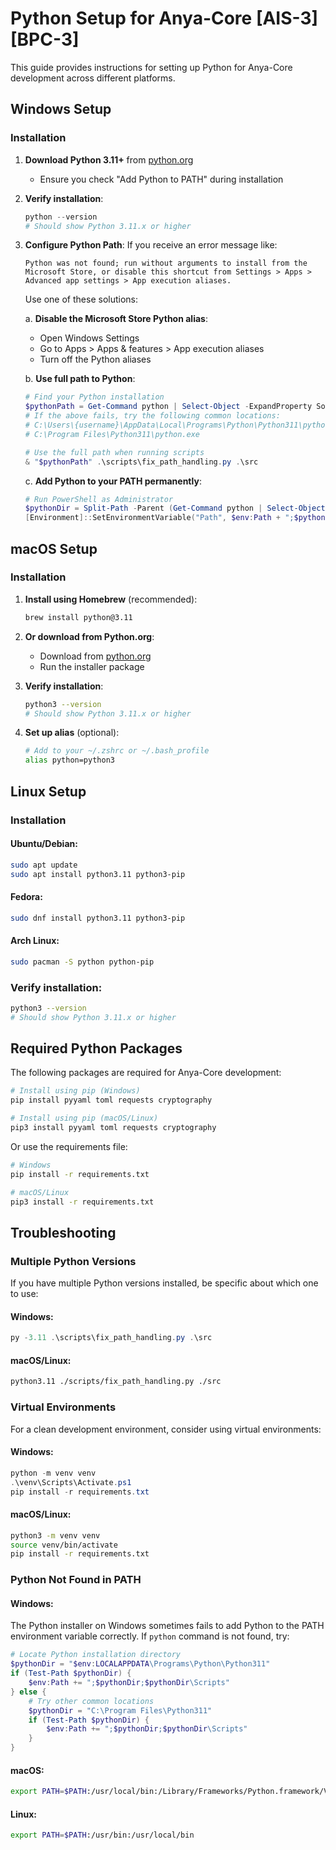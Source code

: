 # Python Setup for Anya-Core [AIS-3][BPC-3]

This guide provides instructions for setting up Python for Anya-Core development across different platforms.

## Windows Setup

### Installation

1. **Download Python 3.11+** from [python.org](https://www.python.org/downloads/)
   - Ensure you check "Add Python to PATH" during installation

2. **Verify installation**:
   ```powershell
   python --version
   # Should show Python 3.11.x or higher
   ```

3. **Configure Python Path**:
   If you receive an error message like:
   ```
   Python was not found; run without arguments to install from the Microsoft Store, or disable this shortcut from Settings > Apps > Advanced app settings > App execution aliases.
   ```
   
   Use one of these solutions:
   
   a. **Disable the Microsoft Store Python alias**:
      - Open Windows Settings
      - Go to Apps > Apps & features > App execution aliases
      - Turn off the Python aliases
   
   b. **Use full path to Python**:
      ```powershell
      # Find your Python installation
      $pythonPath = Get-Command python | Select-Object -ExpandProperty Source
      # If the above fails, try the following common locations:
      # C:\Users\{username}\AppData\Local\Programs\Python\Python311\python.exe
      # C:\Program Files\Python311\python.exe
      
      # Use the full path when running scripts
      & "$pythonPath" .\scripts\fix_path_handling.py .\src
      ```
   
   c. **Add Python to your PATH permanently**:
      ```powershell
      # Run PowerShell as Administrator
      $pythonDir = Split-Path -Parent (Get-Command python | Select-Object -ExpandProperty Source)
      [Environment]::SetEnvironmentVariable("Path", $env:Path + ";$pythonDir", [EnvironmentVariableTarget]::Machine)
      ```

## macOS Setup

### Installation

1. **Install using Homebrew** (recommended):
   ```bash
   brew install python@3.11
   ```

2. **Or download from Python.org**:
   - Download from [python.org](https://www.python.org/downloads/macos/)
   - Run the installer package

3. **Verify installation**:
   ```bash
   python3 --version
   # Should show Python 3.11.x or higher
   ```

4. **Set up alias** (optional):
   ```bash
   # Add to your ~/.zshrc or ~/.bash_profile
   alias python=python3
   ```

## Linux Setup

### Installation

#### Ubuntu/Debian:
```bash
sudo apt update
sudo apt install python3.11 python3-pip
```

#### Fedora:
```bash
sudo dnf install python3.11 python3-pip
```

#### Arch Linux:
```bash
sudo pacman -S python python-pip
```

### Verify installation:
```bash
python3 --version
# Should show Python 3.11.x or higher
```

## Required Python Packages

The following packages are required for Anya-Core development:

```bash
# Install using pip (Windows)
pip install pyyaml toml requests cryptography

# Install using pip (macOS/Linux)
pip3 install pyyaml toml requests cryptography
```

Or use the requirements file:

```bash
# Windows
pip install -r requirements.txt

# macOS/Linux
pip3 install -r requirements.txt
```

## Troubleshooting

### Multiple Python Versions

If you have multiple Python versions installed, be specific about which one to use:

#### Windows:
```powershell
py -3.11 .\scripts\fix_path_handling.py .\src
```

#### macOS/Linux:
```bash
python3.11 ./scripts/fix_path_handling.py ./src
```

### Virtual Environments

For a clean development environment, consider using virtual environments:

#### Windows:
```powershell
python -m venv venv
.\venv\Scripts\Activate.ps1
pip install -r requirements.txt
```

#### macOS/Linux:
```bash
python3 -m venv venv
source venv/bin/activate
pip install -r requirements.txt
```

### Python Not Found in PATH

#### Windows:
The Python installer on Windows sometimes fails to add Python to the PATH environment variable correctly. If `python` command is not found, try:

```powershell
# Locate Python installation directory
$pythonDir = "$env:LOCALAPPDATA\Programs\Python\Python311"
if (Test-Path $pythonDir) {
    $env:Path += ";$pythonDir;$pythonDir\Scripts"
} else {
    # Try other common locations
    $pythonDir = "C:\Program Files\Python311"
    if (Test-Path $pythonDir) {
        $env:Path += ";$pythonDir;$pythonDir\Scripts"
    }
}
```

#### macOS:
```bash
export PATH=$PATH:/usr/local/bin:/Library/Frameworks/Python.framework/Versions/3.11/bin
```

#### Linux:
```bash
export PATH=$PATH:/usr/bin:/usr/local/bin
``` 